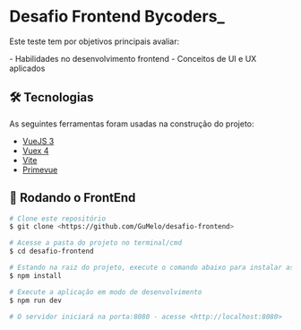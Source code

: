 # Desafio Frontend Bycoders_

<p align="left">Este teste tem por objetivos principais avaliar:</p>
- Habilidades no desenvolvimento frontend
- Conceitos de UI e UX aplicados


## 🛠 Tecnologias

As seguintes ferramentas foram usadas na construção do projeto:

- [VueJS 3](https://vuejs.org/)
- [Vuex 4](https://vuex.vuejs.org/)
- [Vite](https://vitejs.dev/guide/#trying-vite-online)
- [Primevue](https://www.primefaces.org/)

## 🎲 Rodando o FrontEnd

```bash
# Clone este repositório
$ git clone <https://github.com/GuMelo/desafio-frontend>

# Acesse a pasta do projeto no terminal/cmd
$ cd desafio-frontend

# Estando na raiz do projeto, execute o comando abaixo para instalar as dependências do projeto.
$ npm install

# Execute a aplicação em modo de desenvolvimento
$ npm run dev

# O servidor iniciará na porta:8080 - acesse <http://localhost:8080>
```
